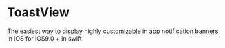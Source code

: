 # ToastView
The easiest way to display highly customizable in app notification banners in iOS for iOS9.0 + in swift
